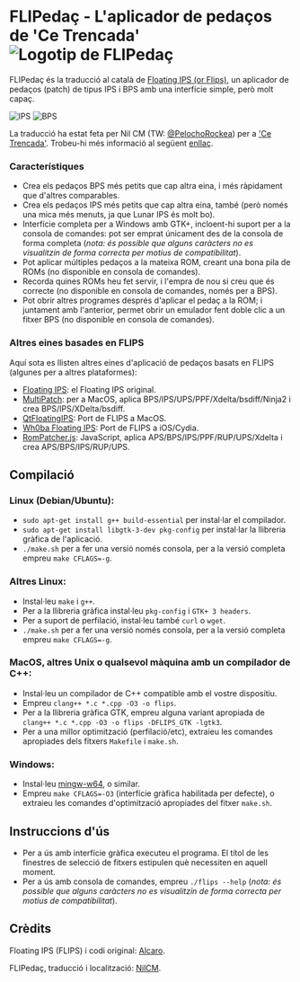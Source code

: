 # FLIPedaç - L'aplicador de pedaços de 'Ce Trencada' ![Logotip de FLIPedaç](./flips.ico)

FLIPedaç és la traducció al català de [Floating IPS (or Flips)](https://github.com/Alcaro/Flips), un aplicador de pedaços (patch) de tipus IPS i BPS amb una interfície simple, però molt capaç.

![IPS](./ips.ico) ![BPS](./bps.ico)

La traducció ha estat feta per Nil CM (TW: [@PelochoRockea](https://twitter.com/PelochoRockea)) per a ['Ce Trencada'](https://cetrencada.cat/).
Trobeu-hi més informació al següent [enllaç](https://www.cetrencada.cat/comunitat/?eina=flipedaç).

### Característiques
- Crea els pedaços BPS més petits que cap altra eina, i més ràpidament que d'altres comparables.
- Crea els pedaços IPS més petits que cap altra eina, també (però només una mica més menuts, ja que Lunar IPS és molt bo).
- Interfície completa per a Windows amb GTK+, incloent-hi suport per a la consola de comandes: pot ser emprat únicament des de la consola de forma completa (*nota: és possible que alguns caràcters no es visualitzin de forma correcta per motius de compatibilitat*).
- Pot aplicar múltiples pedaços a la mateixa ROM, creant una bona pila de ROMs (no disponible en consola de comandes).
- Recorda quines ROMs heu fet servir, i l'empra de nou si creu que és correcte (no disponible en consola de comandes, només per a BPS).
- Pot obrir altres programes després d'aplicar el pedaç a la ROM; i juntament amb l'anterior, permet obrir un emulador fent doble clic a un fitxer BPS (no disponible en consola de comandes).

### Altres eines basades en FLIPS
Aquí sota es llisten altres eines d'aplicació de pedaços basats en FLIPS (algunes per a altres plataformes):
- [Floating IPS](https://github.com/Alcaro/Flips): el Floating IPS original.
- [MultiPatch](https://projects.sappharad.com/tools/multipatch.html): per a MacOS, aplica BPS/IPS/UPS/PPF/Xdelta/bsdiff/Ninja2 i crea BPS/IPS/XDelta/bsdiff.
- [QtFloatingIPS](https://github.com/covarianttensor/QtFloatingIPS): Port de FLIPS a MacOS.
- [Wh0ba Floating IPS](https://wh0ba.github.io/repo/): Port de FLIPS a iOS/Cydia.
- [RomPatcher.js](https://www.marcrobledo.com/RomPatcher.js/): JavaScript, aplica APS/BPS/IPS/PPF/RUP/UPS/Xdelta i crea APS/BPS/IPS/RUP/UPS.

## Compilació

### Linux (Debian/Ubuntu):
- `sudo apt-get install g++ build-essential` per instal·lar el compilador.
- `sudo apt-get install libgtk-3-dev pkg-config` per instal·lar la llibreria gràfica de l'aplicació.
- `./make.sh` per a fer una versió només consola, per a la versió completa empreu `make CFLAGS=-g`.

### Altres Linux:
- Instal·leu `make` i `g++`.
- Per a la llibreria gràfica instal·leu `pkg-config` i `GTK+ 3 headers`.
- Per a suport de perfilació, instal·leu també `curl` o `wget`.
- `./make.sh` per a fer una versió només consola, per a la versió completa empreu `make CFLAGS=-g`.

### MacOS, altres Unix o qualsevol màquina amb un compilador de C++:
- Instal·leu un compilador de C++ compatible amb el vostre dispositiu.
- Empreu `clang++ *.c *.cpp -O3 -o flips`.
- Per a la llibreria gràfica GTK, empreu alguna variant apropiada de `clang++ *.c *.cpp -O3 -o flips -DFLIPS_GTK -lgtk3`.
- Per a una millor optimització (perfilació/etc), extraieu les comandes apropiades dels fitxers `Makefile` i `make.sh`.

### Windows:
- Instal·leu [mingw-w64](https://sourceforge.net/projects/mingw-w64/files/Toolchains%20targetting%20Win64/Personal%20Builds/mingw-builds/8.1.0/threads-win32/seh/), o similar.
- Empreu `make CFLAGS=-O3` (interfície gràfica habilitada per defecte), o extraieu les comandes d'optimització apropiades del fitxer `make.sh`.

## Instruccions d'ús
- Per a ús amb interfície gràfica executeu el programa. El títol de les finestres de selecció de fitxers estipulen què necessiten en aquell moment.
- Per a ús amb consola de comandes, empreu `./flips --help` (*nota: és possible que alguns caràcters no es visualitzin de forma correcta per motius de compatibilitat*).

## Crèdits
Floating IPS (FLIPS) i codi original: [Alcaro](https://github.com/alcaro/).

FLIPedaç, traducció i localització: [NilCM](https://github.com/Nilcm01/).
